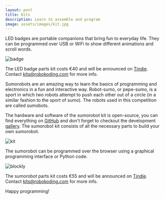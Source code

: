 ```yaml
---
layout: post
title: Kits
description: Learn to assemble and program
image: assets/images/kit.jpg
---
```


LED badges are portable companions that bring fun to everyday life. They can be programmed over USB or WiFi to show different animations and scroll words.

![badge](../../../assets/images/badge.jpg)

The LED badge parts kit costs €40 and will be announced on [Tindie](https://www.tindie.com/stores/silbo/). Contact [kits@robokoding.com]() for more info.

Sumorobots are an amazing way to learn the basics of programming and electronics in a fun and interactive way. Robot-sumo, or pepe-sumo, is a sport in which two robots attempt to push each other out of a circle (in a similar fashion to the sport of sumo). The robots used in this competition are called sumobots.

The hardware and software of the sumorobot kit is open-source, you can find everything on [GitHub](https://github.com/robokoding) and don't forget to checkout the development [gallery](https://goo.gl/photos/vJf1QYrnvfJTh55V8). The sumorobot kit consists of all the necessary parts to build your own sumorobot.

![kit](../../../assets/images/kit.jpg)

The sumorobot can be programmed over the browser using a graphical programming interface or Python code.

![blockly](../../../assets/images/blockly.jpg)

The sumorobot parts kit costs €55 and will be announced on [Tindie](https://www.tindie.com/stores/silbo/). Contact [kits@robokoding.com]() for more info.

Happy programming!
